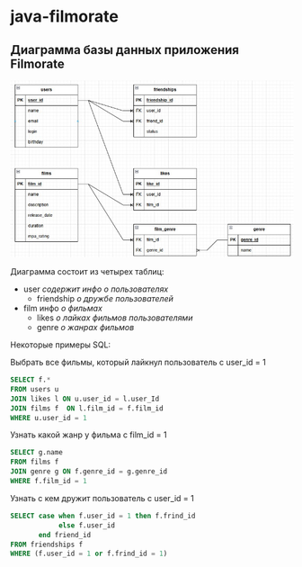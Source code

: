 # java-filmorate

## Диаграмма базы данных приложения Filmorate
![Диаграмма базы данных приложения Filmorat](main%2Fresources%2Fdm-diagram.jpg)

Диаграмма состоит из четырех таблиц:
- user *содержит инфо о  пользователях*
  - friendship   *о дружбе пользователей*
- film инфо   *о фильмах*
  - likes  *о лайках фильмов пользователями*
  - genre  *о жанрах фильмов*

Некоторые примеры SQL:

Выбрать все фильмы, который лайкнул пользователь с user_id = 1
```SQL
SELECT f.*
FROM users u 
JOIN likes l ON u.user_id = l.user_Id
JOIN films f  ON l.film_id = f.film_id
WHERE u.user_id = 1
```

Узнать какой жанр у фильма с film_id = 1
```SQL
SELECT g.name
FROM films f 
JOIN genre g ON f.genre_id = g.genre_id
WHERE f.film_id = 1
```

Узнать с кем дружит пользователь c user_id = 1
```SQL
SELECT case when f.user_id = 1 then f.frind_id
            else f.user_id
       end friend_id     
FROM friendships f 
WHERE (f.user_id = 1 or f.frind_id = 1)
```
